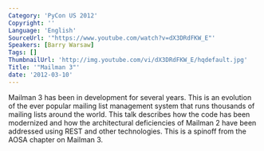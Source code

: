 ```yaml
---
Category: 'PyCon US 2012'
Copyright: ''
Language: 'English'
SourceUrl: '"https://www.youtube.com/watch?v=dX3DRdFKW_E"'
Speakers: [Barry Warsaw]
Tags: []
ThumbnailUrl: 'http://img.youtube.com/vi/dX3DRdFKW_E/hqdefault.jpg'
Title: '"Mailman 3"'
date: '2012-03-10'
---
```

Mailman 3 has been in development for several years. This is an evolution of
the ever popular mailing list management system that runs thousands of mailing
lists around the world. This talk describes how the code has been modernized
and how the architectural deficiencies of Mailman 2 have been addressed using
REST and other technologies. This is a spinoff from the AOSA chapter on
Mailman 3.

